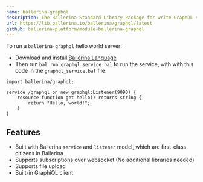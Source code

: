 ```yaml
---
name: ballerina-graphql
description: The Ballerina Standard Library Package for write GraphQL services.
url: https://lib.ballerina.io/ballerina/graphql/latest
github: ballerina-platform/module-ballerina-graphql
---
```


To run a `ballerina-graphql` hello world server:

- Download and install [Ballerina Language](https://ballerina.io/downloads)
- Then run `bal run graphql_service.bal` to run the service, with with this code in the `graphql_service.bal` file:

```ballerina
import ballerina/graphql;

service /graphql on new graphql:Listener(9090) {
    resource function get hello() returns string {
        return "Hello, world!";
    }
}
```

## Features
- Built with Ballerina `service` and `listener` model, which are first-class citizens in Ballerina
- Supports subscriptions over websocket (No additional libraries needed)
- Supports file upload
- Built-in GraphiQL client
